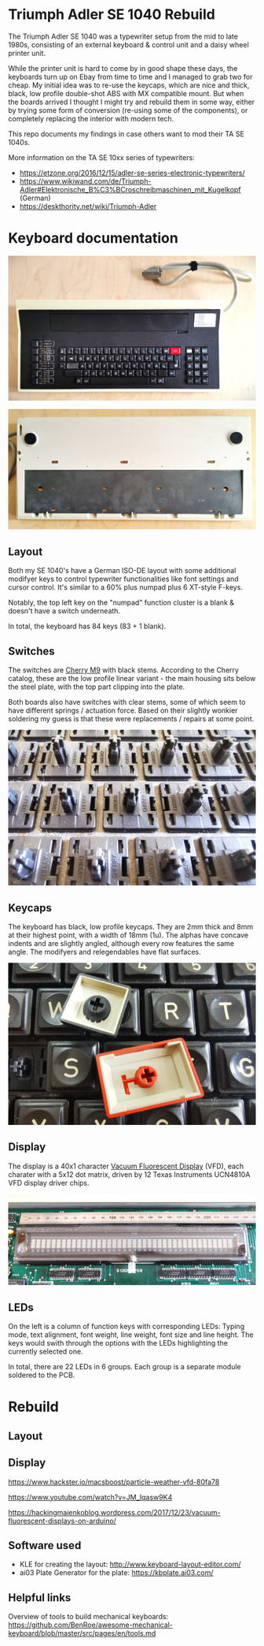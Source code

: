 # Triumph Adler SE 1040 Rebuild
The Triumph Adler SE 1040 was a typewriter setup from the mid to late 1980s, consisting of an external keyboard & control unit and a daisy wheel printer unit.

While the printer unit is hard to come by in good shape these days, the keyboards turn up on Ebay from time to time and I managed to grab two for cheap. My initial idea was to re-use the keycaps, which are nice and thick, black, low profile double-shot ABS with MX compatible mount. But when the boards arrived I thought I might try and rebuild them in some way, either by trying some form of conversion (re-using some of the components), or completely replacing the interior with modern tech.

This repo documents my findings in case others want to mod their TA SE 1040s.

More information on the TA SE 10xx series of typewriters:
* https://etzone.org/2016/12/15/adler-se-series-electronic-typewriters/
* https://www.wikiwand.com/de/Triumph-Adler#Elektronische_B%C3%BCroschreibmaschinen_mit_Kugelkopf (German)
* https://deskthority.net/wiki/Triumph-Adler

# Keyboard documentation

![alt text](https://github.com/DirkSonguer/keyboard-TA-SE-1040/blob/main/images/TA-SE-1040-front.jpg "TA SE 1040 Front")

![alt text](https://github.com/DirkSonguer/keyboard-TA-SE-1040/blob/main/images/TA-SE-1040-back.jpg "TA SE 1040 Back")

## Layout
Both my SE 1040's have a German ISO-DE layout with some additional modifyer keys to control typewriter functionalities like font settings and cursor control. It's similar to a 60% plus numpad plus 6 XT-style F-keys.

Notably, the top left key on the "numpad" function cluster is a blank & doesn't have a switch underneath.

In total, the keyboard has 84 keys (83 + 1 blank).

## Switches
The switches are [Cherry M9](https://deskthority.net/wiki/Cherry_M9) with black stems. According to the Cherry catalog, these are the low profile linear variant - the main housing sits below the steel plate, with the top part clipping into the plate.

Both boards also have switches with clear stems, some of which seem to have different springs / actuation force. Based on their slightly wonkier soldering my guess is that these were replacements / repairs at some point.

![alt text](https://github.com/DirkSonguer/keyboard-TA-SE-1040/blob/main/images/TA-SE-1040-switches.jpg "TA SE 1040 Switches")

## Keycaps
The keyboard has black, low profile keycaps. They are 2mm thick and 8mm at their highest point, with a width of 18mm (1u). The alphas have concave indents and are slightly angled, although every row features the same angle. The modifyers and relegendables have flat surfaces.

![alt text](https://github.com/DirkSonguer/keyboard-TA-SE-1040/blob/main/images/TA-SE-1040-keycaps.jpg "TA SE 1040 Keycaps")

## Display
The display is a 40x1 character [Vacuum Fluorescent Display](https://en.wikipedia.org/wiki/Vacuum_fluorescent_display) (VFD), each charater with a 5x12 dot matrix, driven by 12 Texas Instruments UCN4810A VFD display driver chips.

![alt text](https://github.com/DirkSonguer/keyboard-TA-SE-1040/blob/main/images/TA-SE-1040-display.jpg "TA SE 1040 Display")

## LEDs
On the left is a column of function keys with corresponding LEDs: Typing mode, text alignment, font weight, line weight, font size and line height. The keys would swith through the options with the LEDs highlighting the currently selected one.

In total, there are 22 LEDs in 6 groups. Each group is a separate module soldered to the PCB.

# Rebuild

## Layout


## Display

https://www.hackster.io/macsboost/particle-weather-vfd-80fa78

https://www.youtube.com/watch?v=JM_Iqasw9K4

https://hackingmajenkoblog.wordpress.com/2017/12/23/vacuum-fluorescent-displays-on-arduino/



## Software used
* KLE for creating the layout: http://www.keyboard-layout-editor.com/
* ai03 Plate Generator for the plate: https://kbplate.ai03.com/

## Helpful links
Overview of tools to build mechanical keyboards: https://github.com/BenRoe/awesome-mechanical-keyboard/blob/master/src/pages/en/tools.md
